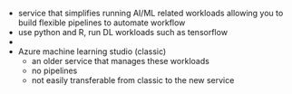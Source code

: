- service that simplifies running AI/ML related workloads allowing you to build flexible pipelines to automate workflow
- use python and R, run DL workloads such as tensorflow
-
- Azure machine learning studio (classic)
	- an older service that manages these workloads
	- no pipelines
	- not easily transferable from classic to the new service
